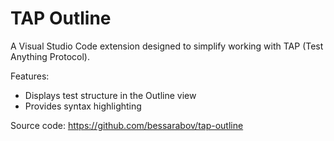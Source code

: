 # TAP Outline

A Visual Studio Code extension designed to simplify working with TAP (Test Anything Protocol).

Features:

- Displays test structure in the Outline view
- Provides syntax highlighting

Source code: https://github.com/bessarabov/tap-outline
